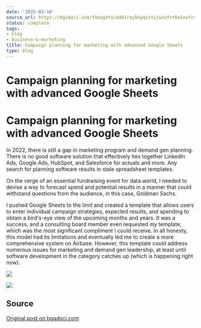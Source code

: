 ```yaml
---
date: '2025-03-18'
source_url: https://bgadoci.com/thoughts/e901raykhyqvstyjwzufvt6e1eufcv
status: complete
tags:
- blog
- business-&-marketing
title: Campaign planning for marketing with advanced Google Sheets
type: blog
---
```


# Campaign planning for marketing with advanced Google Sheets

# Campaign planning for marketing with advanced Google Sheets

In 2022, there is still a gap in marketing program and demand gen planning. There is no good software solution that effectively ties together LinkedIn Ads, Google Ads, HubSpot, and Salesforce for actuals and more. Any search for planning software results in stale spreadsheet templates.

On the verge of an essential fundraising event for data.world, I needed to devise a way to forecast spend and potential results in a manner that could withstand questions from the audience, in this case, Goldman Sachs.

I pushed Google Sheets to the limit and created a template that allows users to enter individual campaign strategies, expected results, and spending to obtain a bird's-eye view of the upcoming months and years. It was a success, and a consulting board member even requested my template, which was the most significant compliment I could receive. In all honesty, this model had its limitations and eventually led me to create a more comprehensive system on Airbase. However, this template could address numerous issues for marketing and demand gen leadership, at least until software development in the category catches up (which is happening right now).

![](images/large_Screenshot_2023_04_11_at_12_15_39_AM_764eec7f79.png)

![](images/large_Screenshot_2023_04_11_at_12_09_48_AM_951cabfde1.png)

## Source
[Original post on bgadoci.com](https://bgadoci.com/thoughts/e901raykhyqvstyjwzufvt6e1eufcv)